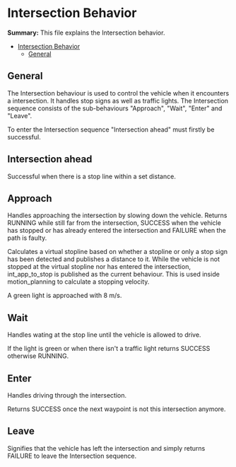 # Intersection Behavior

**Summary:** This file explains the Intersection behavior.

- [Intersection Behavior](#intersection-behavior)
  - [General](#general)
 
## General

The Intersection behaviour is used to control the vehicle when it encounters a intersection. It handles stop signs as well as traffic lights.
The Intersection sequence consists of the sub-behaviours "Approach", "Wait", "Enter" and "Leave".

To enter the Intersection sequence "Intersection ahead" must firstly be successful.

## Intersection ahead

Successful when there is a stop line within a set distance.

## Approach

Handles approaching the intersection by slowing down the vehicle. Returns RUNNING while still far from the intersection, SUCCESS when the vehicle has stopped or has already entered the intersection and FAILURE when the path is faulty.

Calculates a virtual stopline based on whether a stopline or only a stop sign has been detected and publishes a distance to it. While the vehicle is not stopped at the virtual stopline nor has entered the intersection, int_app_to_stop is published as the current behaviour.
This is used inside motion_planning to calculate a stopping velocity.

A green light is approached with 8 m/s.

## Wait

Handles wating at the stop line until the vehicle is allowed to drive.

If the light is green or when there isn't a traffic light returns SUCCESS otherwise RUNNING.

## Enter

Handles driving through the intersection.

Returns SUCCESS once the next waypoint is not this intersection anymore.

## Leave

Signifies that the vehicle has left the intersection and simply returns FAILURE to leave the Intersection sequence.
